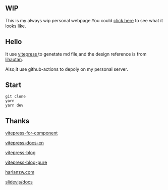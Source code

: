 
## WIP
This is my always wip personal webpage.You could [click here](http://clark-cui.top) to see what it looks like.
## Hello
It use [vitepress ](https://github.com/vuejs/vitepress) to genetate md file,and the design reference is from [lihautan](https://lihautan.com/).

Also,it use github-actions to depoly on my personal server.
## Start
```shell
git clone
yarn 
yarn dev
```


## Thanks
 [vitepress-for-component](https://github.com/dewfall123/vitepress-for-component)
 
 [vitepress-docs-cn](https://github.com/docschina/vitepress-docs-cn)
 
 [vitepress-blog](https://github.com/Moking1997/vitepress-blog)
 
 [vitepress-blog-pure](https://github.com/airene/vitepress-blog-pure)
 
 [harlanzw.com](https://github.com/harlan-zw/harlanzw.com)
 
 [slidevjs/docs](https://github.com/slidevjs/docs)
 
